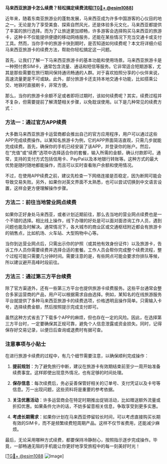 **马来西亚旅游卡怎么续费？轻松搞定续费流程[[TG💪+ @esim1088](https://t.me/s/esim1088)]**

近年来，随着东南亚旅游业的蓬勃发展，马来西亚成为许多中国游客的心仪目的地之一。无论是为了享受美食、探索自然风光，还是体验多元文化，马来西亚都提供了丰富的旅行选择。而为了让旅途更加顺畅，许多游客会选择购买马来西亚的旅游卡，这种卡不仅能提供便捷的移动网络服务，还能在某些情况下充当交通卡或支付工具。然而，当你手中的旅游卡快到期时，是否知道如何续费呢？本文将详细介绍马来西亚旅游卡的续费方法，帮助你轻松搞定这一问题。

首先，让我们了解一下马来西亚旅游卡的基本功能和使用场景。马来西亚旅游卡是一种预付费SIM卡，通常包含流量、通话和短信等服务。它非常适合短期游客，尤其是那些需要在旅行期间保持通讯畅通的人群。对于喜欢拍照分享的小伙伴来说，高速流量更是不可或缺。此外，部分旅游卡还支持本地交通卡功能，比如搭乘公交、地铁时直接刷卡，非常方便。

那么，当你的旅游卡余额不足或者即将过期时，该如何续费呢？其实，续费过程并不复杂，但需要提前了解清楚相关步骤，以免耽误使用。以下是几种常见的续费方式：

### 方法一：通过官方APP续费

大多数马来西亚旅游卡运营商都会推出自己的官方应用程序，用户可以通过这些APP完成续费操作。以某知名旅游卡为例，它的APP界面简洁直观，只需几步就能完成续费。首先，确保你的手机已经安装了该APP，并登录你的账户。然后，在“充值”或“续费”选项中选择适合你的套餐，输入所需的金额，确认付款即可。通常，支持的支付方式包括信用卡、PayPal以及本地银行转账等。这种方式的最大优势是随时随地都能操作，而且可以实时查看账户余额和使用情况。

不过，在使用APP续费之前，建议先检查一下网络连接是否稳定，因为断网可能会导致交易失败。另外，如果你对英文界面不太熟悉，也可以尝试切换到中文语言设置，这样会更方便理解操作步骤。

### 方法二：前往当地营业网点续费

如果你正好身处马来西亚，或者计划近期前往，那么去当地的营业网点续费也是一个不错的选择。相比线上操作，线下办理的好处是可以面对面咨询工作人员，遇到问题也能及时解决。通常情况下，各大城市的商业区或交通枢纽附近都会有旅游卡的销售点，比如机场、火车站、大型购物中心等。

当你到达营业网点后，只需出示你的护照（或其他有效身份证件）以及旅游卡，告诉工作人员你需要续费并选择合适的套餐。工作人员会帮你完成整个续费流程，整个过程可能只需要几分钟时间。需要注意的是，有些网点可能会要求你排队等候，所以建议避开高峰时段前往。

### 方法三：通过第三方平台续费

除了官方渠道外，还有一些第三方平台也提供旅游卡续费服务。这些平台通常会整合多家运营商的产品，用户可以根据需求自由选择。例如，某知名的在线旅游服务平台就提供了多种马来西亚旅游卡的续费选项，价格透明且操作简单。只需输入卡号，选择续费金额，然后按照提示完成支付即可。

虽然这种方式省去了下载多个APP的麻烦，但也存在一定的风险。因此，在选择第三方平台时，一定要确保其正规可靠，避免个人信息泄露或资金损失。同时，记得保存好交易记录，以便日后查询或退费时有据可查。

### 注意事项与小贴士

在进行旅游卡续费的过程中，有几个细节需要注意，以确保顺利完成操作：

1. **提前规划**：为了避免旅行中断，建议在旅游卡有效期结束前至少一周开始准备续费事宜。这样即使出现意外情况，也有足够的时间处理。

2. **保存信息**：每次续费后，务必妥善保管好相关的订单号、支付凭证以及卡号等信息。万一出现问题，这些资料将是重要的参考依据。

3. **关注优惠活动**：许多运营商会在特定时期推出促销活动，比如赠送额外流量或折扣优惠。如果条件允许的话，不妨多留意相关信息，争取享受到更多实惠。

4. **考虑长期需求**：如果你计划在马来西亚停留较长时间，可以考虑直接购买长期有效的SIM卡，而不是频繁续费短周期产品。这样不仅节省费用，还能减少麻烦。

最后，无论采用哪种方式续费，都要保持冷静耐心，按照指示逐步完成操作。毕竟，一部畅通无阻的手机能让你更好地享受旅程中的每一刻美好时光！

[[TG💪+ @esim1088](https://t.me/s/esim1088) ![Image](https://i.postimg.cc/4NQfJmqS/Snipaste-2025-05-13-00-14-12.png)]